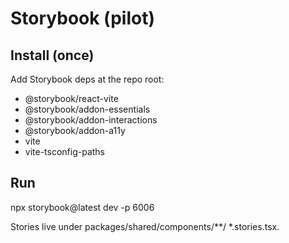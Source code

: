 # Storybook (pilot)

## Install (once)
Add Storybook deps at the repo root:
- @storybook/react-vite
- @storybook/addon-essentials
- @storybook/addon-interactions
- @storybook/addon-a11y
- vite
- vite-tsconfig-paths

## Run
npx storybook@latest dev -p 6006

Stories live under packages/shared/components/**/ *.stories.tsx.
